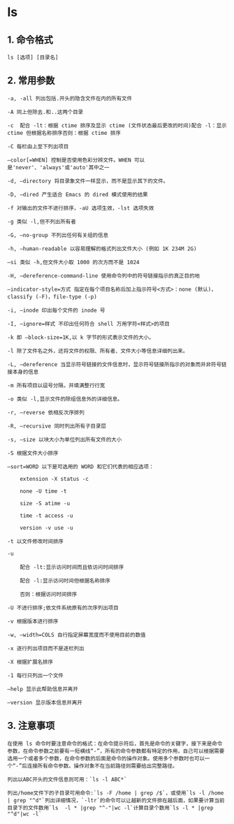 # ls

## 1. 命令格式

    ls [选项] [目录名]

## 2. 常用参数

    -a, -all 列出包括.开头的隐含文件在内的所有文件

    -A 同上但除去.和..这两个目录

    -c  配合 -lt：根据 ctime 排序及显示 ctime (文件状态最后更改的时间)配合 -l：显示 ctime 但根据名称排序否则：根据 ctime 排序

    -C 每栏由上至下列出项目

    –color[=WHEN] 控制是否使用色彩分辨文件。WHEN 可以是'never'、'always'或'auto'其中之一

    -d, –directory 将目录象文件一样显示，而不是显示其下的文件。

    -D, –dired 产生适合 Emacs 的 dired 模式使用的结果

    -f 对输出的文件不进行排序，-aU 选项生效，-lst 选项失效

    -g 类似 -l,但不列出所有者

    -G, –no-group 不列出任何有关组的信息

    -h, –human-readable 以容易理解的格式列出文件大小 (例如 1K 234M 2G)

    –si 类似 -h,但文件大小取 1000 的次方而不是 1024

    -H, –dereference-command-line 使用命令列中的符号链接指示的真正目的地

    –indicator-style=方式 指定在每个项目名称后加上指示符号<方式>：none (默认)，classify (-F)，file-type (-p)

    -i, –inode 印出每个文件的 inode 号

    -I, –ignore=样式 不印出任何符合 shell 万用字符<样式>的项目

    -k 即 –block-size=1K,以 k 字节的形式表示文件的大小。

    -l 除了文件名之外，还将文件的权限、所有者、文件大小等信息详细列出来。

    -L, –dereference 当显示符号链接的文件信息时，显示符号链接所指示的对象而并非符号链接本身的信息

    -m 所有项目以逗号分隔，并填满整行行宽

    -o 类似 -l,显示文件的除组信息外的详细信息。

    -r, –reverse 依相反次序排列

    -R, –recursive 同时列出所有子目录层

    -s, –size 以块大小为单位列出所有文件的大小

    -S 根据文件大小排序

    –sort=WORD 以下是可选用的 WORD 和它们代表的相应选项：

        extension -X status -c

        none -U time -t

        size -S atime -u

        time -t access -u

        version -v use -u

    -t 以文件修改时间排序

    -u

        配合 -lt:显示访问时间而且依访问时间排序

        配合 -l:显示访问时间但根据名称排序

        否则：根据访问时间排序

    -U 不进行排序;依文件系统原有的次序列出项目

    -v 根据版本进行排序

    -w, –width=COLS 自行指定屏幕宽度而不使用目前的数值

    -x 逐行列出项目而不是逐栏列出

    -X 根据扩展名排序

    -1 每行只列出一个文件

    –help 显示此帮助信息并离开

    –version 显示版本信息并离开

## 3. 注意事项

    在使用 ls 命令时要注意命令的格式：在命令提示符后，首先是命令的关键字，接下来是命令参数，在命令参数之前要有一短横线“-”，所有的命令参数都有特定的作用，自己可以根据需要选用一个或者多个参数，在命令参数的后面是命令的操作对象。使用多个参数时也可以一个“-”后连接所有命令参数。操作对象不在当前路径则需要给出完整路径。

    列出以ABC开头的文件信息则可用：`ls -l ABC*`

    列出/home文件下的子目录可用命令:`ls -F /home | grep /$`，或使用`ls -l /home | grep "^d"`列出详细情况，`-ltr`的命令可以让越新的文件排在越后面，如果要计算当前目录下的文件数用`ls  -l * |grep "^-"|wc -l`计算目录个数用`ls -l * |grep "^d"|wc -l`
